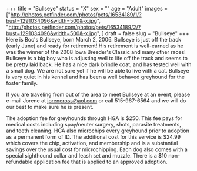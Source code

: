 +++
title = "Bullseye"
status = "X"
sex = ""
age = "Adult"
images = ["http://photos.petfinder.com/photos/pets/16534189/1/?bust=1291034096&width=500&-x.jpg",
"http://photos.petfinder.com/photos/pets/16534189/2/?bust=1291034096&width=500&-x.jpg",
]
draft = false
slug = "Bullseye"
+++
Here is Boc's Bullseye, born March 2, 2006.   Bullseye is just off the track (early June) and ready for retirement!  His retirement is well-earned as he was the winner of the 2008 Iowa Breeder's Classic and many other races!   Bullseye is a big boy who is adjusting well to life off the track and seems to be pretty laid back.  He has a nice dark brindle coat, and has tested well with a small dog.  We are not sure yet if he will be able to live with a cat.  Bullseye is very quiet in his kennel and has been a well behaved greyhound for the foster family.


  If you are traveling from out of the area to meet Bullseye at an event, please e-mail Jorene at joreneross@aol.com or call 515-967-6564 and we will do our best to make sure he is present.

The adoption fee for greyhounds through HGA is $250. This fee pays for medical costs including spay/neuter surgery, shots, parasite treatments, and teeth cleaning.  HGA also microchips every greyhound prior to adoption as a permanent form of ID.  The additional cost for this service is $24.99 which covers the chip, activation, and membership and is a substantial savings over the usual cost for microchipping.  Each dog also comes with a special sighthound collar and leash set and muzzle. There is a $10 non-refundable application fee that is applied to an approved adoption.
